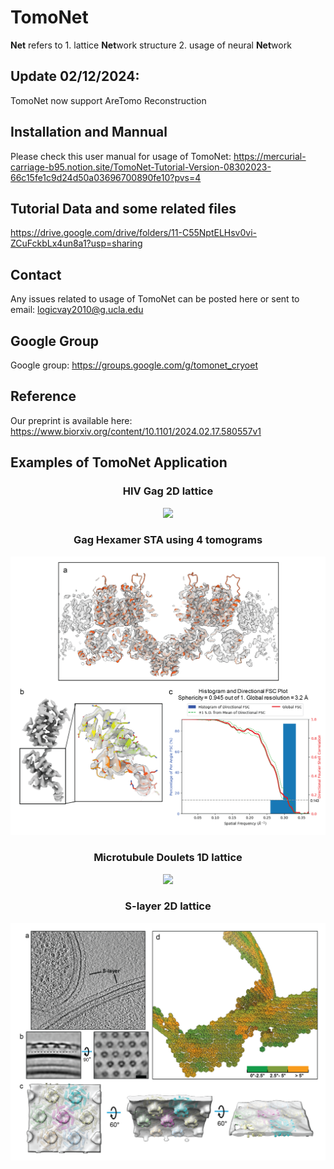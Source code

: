 # TomoNet #

**Net** refers to 1. lattice **Net**work structure 2. usage of neural **Net**work 

## **Update 02/12/2024:** ##

TomoNet now support AreTomo Reconstruction

## Installation and Mannual ##
Please check this user manual for usage of TomoNet: 
https://mercurial-carriage-b95.notion.site/TomoNet-Tutorial-Version-08302023-66c15fe1c9d24d50a03696700890fe10?pvs=4

## Tutorial Data and some related files ##
https://drive.google.com/drive/folders/11-C55NptELHsv0vi-ZCuFckbLx4un8a1?usp=sharing

## Contact ##
Any issues related to usage of TomoNet can be posted here or sent to email: logicvay2010@g.ucla.edu 

## Google Group ##
Google group: https://groups.google.com/g/tomonet_cryoet

## Reference ##
Our preprint is available here: https://www.biorxiv.org/content/10.1101/2024.02.17.580557v1

## Examples of TomoNet Application ##
### <p align="center"> HIV Gag 2D lattice </p> ###
<p align="center"> <img src="assets/images/2Dlattice-HIV-Gag.png" width=600/> </p> 

### <p align="center"> Gag Hexamer STA using 4 tomograms </p> ###
<p align="center"> <img src="assets/images/STA-HIV.png" width=600/> </p> 

### <p align="center"> Microtubule Doulets 1D lattice </p> ###
<p align="center"> <img src="assets/images/1Dlattice-DMT.png" width=600 /> </p> 

### <p align="center"> S-layer 2D lattice </p> ###
<p align="center"> <img src="assets/images/2Dlattice-S-layer.png" width=600 /> </p> 

